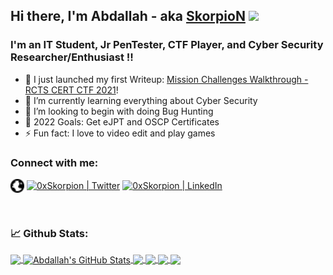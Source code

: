 ## Hi there, I'm Abdallah - aka [SkorpioN](https://0xskorpion.github.io/) <img src="https://raw.githubusercontent.com/0xSkorpioN/MartinHeinz/master/wave.gif" width="30px">



### I'm an IT Student, Jr PenTester, CTF Player, and Cyber Security Researcher/Enthusiast !!

- 🔭 I just launched my first Writeup: [Mission Challenges Walkthrough - RCTS CERT CTF 2021](https://0xskorpion.github.io/writeups/mission_rcts/)!
- 🌱 I’m currently learning everything about Cyber Security
- :star2: I’m looking to begin with doing Bug Hunting
- 🥅 2022 Goals: Get eJPT and OSCP Certificates
- ⚡ Fun fact: I love to video edit and play games

### Connect with me:

[<img align="center" alt="0xSkorpion.com" width="22px" src="https://raw.githubusercontent.com/iconic/open-iconic/master/svg/globe.svg" />](https://0xskorpion.github.io/)
[<img align="center" alt="0xSkorpion | Twitter" width="22px" src="https://cdn.jsdelivr.net/npm/simple-icons@v3/icons/twitter.svg" />](https://twitter.com/AbdallahAdham13)
[<img align="center" alt="0xSkorpion | LinkedIn" width="22px" src="https://cdn.jsdelivr.net/npm/simple-icons@v3/icons/linkedin.svg" />](https://www.linkedin.com/in/abdallah-adham/)

<br />

### &#x1f4c8; Github Stats:

<a href="https://github.com/0xSkorpioN/0xSkorpioN">
  <img align="center" src="https://github-readme-stats.vercel.app/api/top-langs/?username=0xSkorpioN&hide=html&title_color=ffffff&text_color=c9cacc&icon_color=2bbc8a&bg_color=1d1f21&langs_count=5" />
</a>

<a href="https://github.com/0xSkorpioN/0xSkorpioN">
  <img align="center" src="https://github-readme-stats.vercel.app/api?username=0xSkorpioN&show_icons=true&line_height=27&count_private=true&title_color=ffffff&text_color=c9cacc&icon_color=2bbc8a&bg_color=1d1f21" alt="Abdallah's GitHub Stats" />
</a>

<a href="https://github.com/0xSkorpioN/AES">
  <img align="center" src="https://github-readme-stats.vercel.app/api/pin/?username=0xSkorpioN&repo=AES&title_color=ffffff&text_color=c9cacc&icon_color=2bbc8a&bg_color=1d1f21" />
</a>

<a href="https://github.com/0xSkorpioN/LFSR">
  <img align="center" src="https://github-readme-stats.vercel.app/api/pin/?username=0xSkorpioN&repo=LFSR&title_color=ffffff&text_color=c9cacc&icon_color=2bbc8a&bg_color=1d1f21" />
</a>

<a href="https://github.com/0xSkorpioN/DirStealer">
  <img align="center" src="https://github-readme-stats.vercel.app/api/pin/?username=0xSkorpioN&repo=DirStealer&title_color=ffffff&text_color=c9cacc&icon_color=2bbc8a&bg_color=1d1f21" />
</a>

<a href="https://github.com/0xSkorpioN/KeyLogger">
  <img align="center" src="https://github-readme-stats.vercel.app/api/pin/?username=0xSkorpioN&repo=KeyLogger&title_color=ffffff&text_color=c9cacc&icon_color=2bbc8a&bg_color=1d1f21" />
</a>    

<br />
